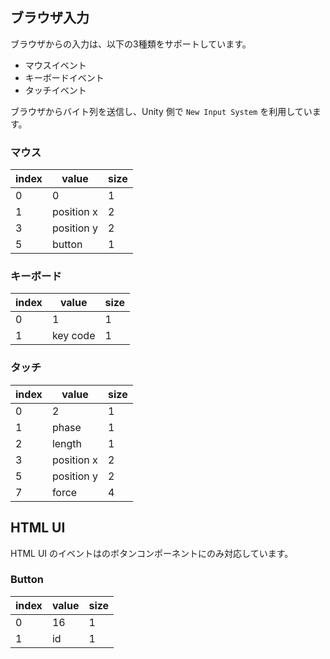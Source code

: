 ## ブラウザ入力

ブラウザからの入力は、以下の3種類をサポートしています。

- マウスイベント
- キーボードイベント
- タッチイベント

ブラウザからバイト列を送信し、Unity 側で `New Input System` を利用しています。

### マウス

|index|value|size|
|-------|-----|-----|
|0|0|1|
|1|position x|2|
|3|position y|2|
|5|button|1|

### キーボード

|index|value|size|
|-------|-----|-----|
|0|1|1|
|1|key code|1|

### タッチ

|index|value|size|
|-------|-----|-----|
|0|2|1|
|1|phase|1|
|2|length|1|
|3|position x|2|
|5|position y|2|
|7|force|4|

## HTML UI

HTML UI のイベントはのボタンコンポーネントにのみ対応しています。

### Button

|index|value|size|
|-------|-----|-----|
|0|16|1|
|1|id|1|